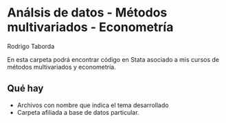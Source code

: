 # Análsis de datos - Métodos multivariados - Econometría
Rodrigo Taborda

En esta carpeta podrá encontrar código en Stata asociado a mis cursos de métodos multivariados y econometría.

## Qué hay

* Archivos con nombre que indica el tema desarrollado
* Carpeta afiliada a base de datos particular.

